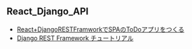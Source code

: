## React_Django_API
- [React+DjangoRESTFramworkでSPAのToDoアプリをつくる](https://zenn.dev/whitecat_22/articles/b82ee3e7a43011)
- [Django REST Framework チュートリアル](https://qiita.com/Bashi50/items/203505440049d759b694)